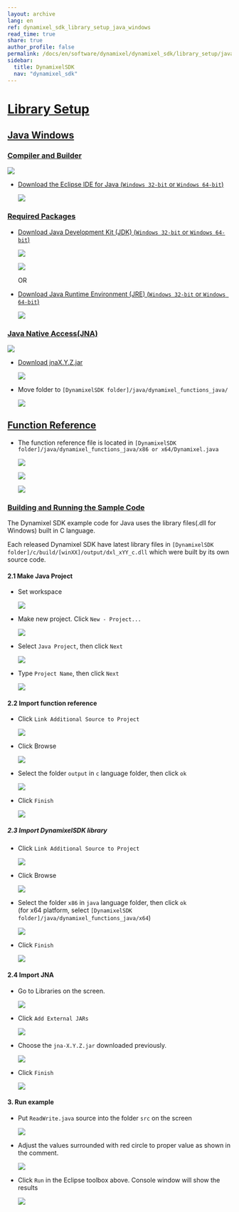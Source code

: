 ```yaml
---
layout: archive
lang: en
ref: dynamixel_sdk_library_setup_java_windows
read_time: true
share: true
author_profile: false
permalink: /docs/en/software/dynamixel/dynamixel_sdk/library_setup/java_windows/
sidebar:
  title: DynamixelSDK
  nav: "dynamixel_sdk"
---
```


<div style="counter-reset: h2 10"></div>
<div style="counter-reset: h1 2"></div>

# [Library Setup](#library-setup)

## [Java Windows](#java-windows)

### [Compiler and Builder](#compiler-and-builder)

![](/assets/images/sw/sdk/dynamixel_sdk/library_setup/java/eclipse.png)

* [Download the Eclipse IDE for Java (`Windows 32-bit` or `Windows 64-bit`)](http://www.eclipse.org/downloads/packages/eclipse-ide-java-ee-developers/neonr)

  ![](/assets/images/sw/sdk/dynamixel_sdk/library_setup/java/windows/library_file/a1.png)

### [Required Packages](#required-packages)

* [Download Java Development Kit (JDK) (`Windows 32-bit` or `Windows 64-bit`)](http://www.oracle.com/technetwork/java/javase/downloads/index.html)

  ![](/assets/images/sw/sdk/dynamixel_sdk/library_setup/java/windows/library_file/b1.png)

  ![](/assets/images/sw/sdk/dynamixel_sdk/library_setup/java/windows/library_file/b2.png)

  OR

* [Download Java Runtime Environment (JRE) (`Windows 32-bit` or `Windows 64-bit`)](http://www.oracle.com/technetwork/java/javase/downloads/jre8-downloads-2133155.html)

  ![](/assets/images/sw/sdk/dynamixel_sdk/library_setup/java/windows/library_file/b3.png)

### [Java Native Access(JNA)](#java-native-accessjna)

![](/assets/images/sw/sdk/dynamixel_sdk/library_setup/java/jna.jpg)

* [Download jnaX.Y.Z.jar](https://github.com/java-native-access/jna)

  ![](/assets/images/sw/sdk/dynamixel_sdk/library_setup/java/windows/library_file/b4.png)

* Move folder to `[DynamixelSDK folder]/java/dynamixel_functions_java/` 

  ![](/assets/images/sw/sdk/dynamixel_sdk/library_setup/java/windows/library_file/b5.png)

## [Function Reference](#function-reference)

* The function reference file is located in `[DynamixelSDK folder]/java/dynamixel_functions_java/x86 or x64/Dynamixel.java`

  ![](/assets/images/sw/sdk/dynamixel_sdk/library_setup/java/windows/library_file/2.png)

  ![](/assets/images/sw/sdk/dynamixel_sdk/library_setup/java/windows/library_file/3.png)

  ![](/assets/images/sw/sdk/dynamixel_sdk/library_setup/java/windows/library_file/1.png)

### [Building and Running the Sample Code](#building-and-running-the-sample-code)

The Dynamixel SDK example code for Java uses the library files(.dll for Windows) built in C language.

Each released Dynamixel SDK have latest library files in `[DynamixelSDK folder]/c/build/[winXX]/output/dxl_xYY_c.dll` which were built by its own source code.

#### 2.1 Make Java Project

* Set workspace 

  ![](/assets/images/sw/sdk/dynamixel_sdk/library_setup/java/windows/sample_code/1.png)

* Make new project. Click `New - Project...`

  ![](/assets/images/sw/sdk/dynamixel_sdk/library_setup/java/windows/sample_code/3.png)

* Select `Java Project`, then click `Next`

  ![](/assets/images/sw/sdk/dynamixel_sdk/library_setup/java/windows/sample_code/4.png)

* Type `Project Name`, then click `Next`

  ![](/assets/images/sw/sdk/dynamixel_sdk/library_setup/java/windows/sample_code/5.png)

#### 2.2 Import function reference

* Click `Link Additional Source to Project`

  ![](/assets/images/sw/sdk/dynamixel_sdk/library_setup/java/windows/sample_code/6.png)

* Click Browse

  ![](/assets/images/sw/sdk/dynamixel_sdk/library_setup/java/windows/sample_code/7.png)

* Select the folder `output` in `c` language folder, then click `ok`

  ![](/assets/images/sw/sdk/dynamixel_sdk/library_setup/java/windows/sample_code/8.png)

* Click `Finish`

  ![](/assets/images/sw/sdk/dynamixel_sdk/library_setup/java/windows/sample_code/9.png)


##### 2.3 Import DynamixelSDK library

* Click `Link Additional Source to Project`

  ![](/assets/images/sw/sdk/dynamixel_sdk/library_setup/java/windows/sample_code/10.png)

* Click Browse

  ![](/assets/images/sw/sdk/dynamixel_sdk/library_setup/java/windows/sample_code/11.png)

* Select the folder `x86` in `java` language folder, then click `ok`  
  (for x64 platform, select `[DynamixelSDK folder]/java/dynamixel_functions_java/x64`)

  ![](/assets/images/sw/sdk/dynamixel_sdk/library_setup/java/windows/sample_code/12.png)

* Click `Finish`

  ![](/assets/images/sw/sdk/dynamixel_sdk/library_setup/java/windows/sample_code/13.png)

#### 2.4 Import JNA

* Go to Libraries on the screen. 

  ![](/assets/images/sw/sdk/dynamixel_sdk/library_setup/java/windows/sample_code/14.png)

* Click `Add External JARs`

  ![](/assets/images/sw/sdk/dynamixel_sdk/library_setup/java/windows/sample_code/15.png)

* Choose the `jna-X.Y.Z.jar` downloaded previously.

  ![](/assets/images/sw/sdk/dynamixel_sdk/library_setup/java/windows/sample_code/16.png)

* Click `Finish`

  ![](/assets/images/sw/sdk/dynamixel_sdk/library_setup/java/windows/sample_code/17.png)

#### 3. Run example

* Put `ReadWrite.java` source into the folder `src` on the screen

  ![](/assets/images/sw/sdk/dynamixel_sdk/library_setup/java/windows/sample_code/18.png)

* Adjust the values surrounded with red circle to proper value as shown in the comment. 

  ![](/assets/images/sw/sdk/dynamixel_sdk/library_setup/java/windows/sample_code/20.png)

* Click `Run` in the Eclipse toolbox above. Console window will show the results

  ![](/assets/images/sw/sdk/dynamixel_sdk/library_setup/java/windows/sample_code/21.png)
